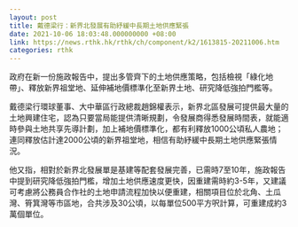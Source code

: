 ```yaml
---
layout: post
title: 戴德梁行：新界北發展有助紓緩中長期土地供應緊張
date: 2021-10-06 18:03:48.000000000 +08:00
link: https://news.rthk.hk/rthk/ch/component/k2/1613815-20211006.htm
categories: rthk
---
```


政府在新一份施政報告中，提出多管齊下的土地供應策略，包括檢視「綠化地帶」、釋放新界祖堂地、延伸補地價標準化至新界土地、研究降低強拍門檻等。

戴德梁行環球董事、大中華區行政總裁趙錦權表示，新界北區發展可提供最大量的土地興建住宅，認為只要當局能提供清晰規劃，令發展商得悉發展時間表，就能適時參與土地共享先導計劃，加上補地價標準化，都有利釋放1000公頃私人農地；連同釋放估計達2000公頃的新界祖堂地，相信有助紓緩中長期土地供應緊張情況。

他又指，相對於新界北發展單是基建等配套發展完善，已需時7至10年，施政報告中提到研究降低強拍門檻，增加土地供應速度更快，因重建需時約3-5年，又建議可考慮將公務員合作社的土地申請流程加快以便重建，相關項目位於北角、土瓜灣、筲箕灣等市區地，合共涉及30公頃，以每單位500平方呎計算，可重建成約3萬個單位。
